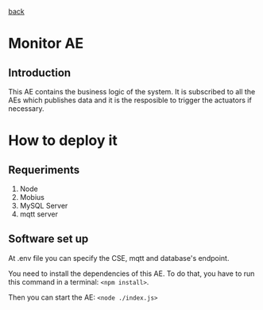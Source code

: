 [back](../)
# Monitor AE
## Introduction
This AE contains the business logic of the system. It is subscribed to all the AEs which publishes  data and it is the resposible to trigger the actuators if necessary.

# How to deploy it

## Requeriments
1. Node
2. Mobius
3. MySQL Server
4. mqtt server

## Software set up
At .env file you can specify the CSE, mqtt and database's endpoint.

You need to install the dependencies of this AE. To do that, you have to run this command in a terminal: `<npm install>`.

Then you can start the AE: `<node ./index.js>`

